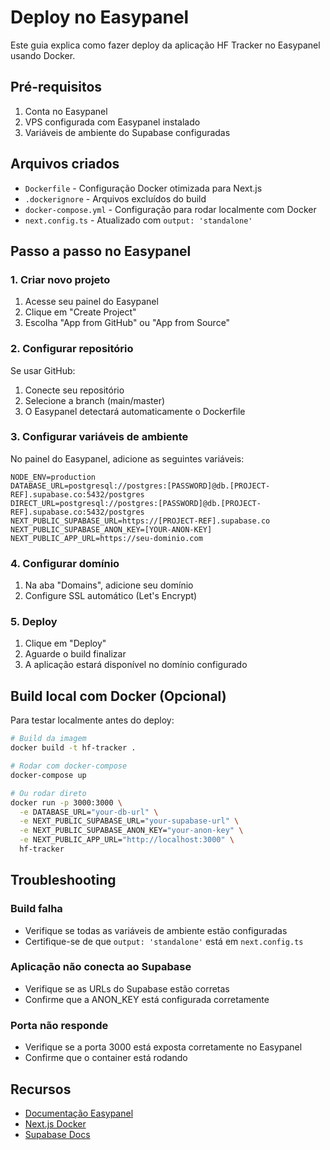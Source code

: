 # Deploy no Easypanel

Este guia explica como fazer deploy da aplicação HF Tracker no Easypanel usando Docker.

## Pré-requisitos

1. Conta no Easypanel
2. VPS configurada com Easypanel instalado
3. Variáveis de ambiente do Supabase configuradas

## Arquivos criados

- `Dockerfile` - Configuração Docker otimizada para Next.js
- `.dockerignore` - Arquivos excluídos do build
- `docker-compose.yml` - Configuração para rodar localmente com Docker
- `next.config.ts` - Atualizado com `output: 'standalone'`

## Passo a passo no Easypanel

### 1. Criar novo projeto

1. Acesse seu painel do Easypanel
2. Clique em "Create Project"
3. Escolha "App from GitHub" ou "App from Source"

### 2. Configurar repositório

Se usar GitHub:
1. Conecte seu repositório
2. Selecione a branch (main/master)
3. O Easypanel detectará automaticamente o Dockerfile

### 3. Configurar variáveis de ambiente

No painel do Easypanel, adicione as seguintes variáveis:

```
NODE_ENV=production
DATABASE_URL=postgresql://postgres:[PASSWORD]@db.[PROJECT-REF].supabase.co:5432/postgres
DIRECT_URL=postgresql://postgres:[PASSWORD]@db.[PROJECT-REF].supabase.co:5432/postgres
NEXT_PUBLIC_SUPABASE_URL=https://[PROJECT-REF].supabase.co
NEXT_PUBLIC_SUPABASE_ANON_KEY=[YOUR-ANON-KEY]
NEXT_PUBLIC_APP_URL=https://seu-dominio.com
```

### 4. Configurar domínio

1. Na aba "Domains", adicione seu domínio
2. Configure SSL automático (Let's Encrypt)

### 5. Deploy

1. Clique em "Deploy"
2. Aguarde o build finalizar
3. A aplicação estará disponível no domínio configurado

## Build local com Docker (Opcional)

Para testar localmente antes do deploy:

```bash
# Build da imagem
docker build -t hf-tracker .

# Rodar com docker-compose
docker-compose up

# Ou rodar direto
docker run -p 3000:3000 \
  -e DATABASE_URL="your-db-url" \
  -e NEXT_PUBLIC_SUPABASE_URL="your-supabase-url" \
  -e NEXT_PUBLIC_SUPABASE_ANON_KEY="your-anon-key" \
  -e NEXT_PUBLIC_APP_URL="http://localhost:3000" \
  hf-tracker
```

## Troubleshooting

### Build falha

- Verifique se todas as variáveis de ambiente estão configuradas
- Certifique-se de que `output: 'standalone'` está em `next.config.ts`

### Aplicação não conecta ao Supabase

- Verifique se as URLs do Supabase estão corretas
- Confirme que a ANON_KEY está configurada corretamente

### Porta não responde

- Verifique se a porta 3000 está exposta corretamente no Easypanel
- Confirme que o container está rodando

## Recursos

- [Documentação Easypanel](https://easypanel.io/docs)
- [Next.js Docker](https://nextjs.org/docs/deployment#docker-image)
- [Supabase Docs](https://supabase.com/docs)